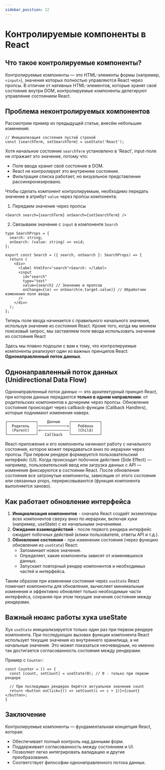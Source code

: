 ```yaml
---
sidebar_position: 12
---
```


# Контролируемые компоненты в React

## Что такое контролируемые компоненты?

Контролируемые компоненты — это HTML-элементы формы (например, `<input>`), значения которых полностью управляются React через пропсы.
В отличие от нативных HTML-элементов, которые хранят своё состояние внутри DOM, контролируемые компоненты делегируют управление состоянием React.

## Проблема неконтролируемых компонентов

Рассмотрим пример из предыдущей статьи, внесём небольшие изменения:

```tsx
// Инициализация состояния пустой строкой
const [searchTerm, setSearchTerm] = useState('React');
```
Хотя начальное состояние `searchTerm` установлено в 'React', input-поле не отражает это значение, потому что:

- Поле ввода хранит своё состояние в DOM.
- React не контролирует это внутреннее состояние.
- Фильтрация списка работает, но визуальное представление рассинхронизировано.

Чтобы сделать компонент контролируемым, необходимо передать значение в атрибут `value` через пропсы компонента: 

1. Передаем значение через пропсы

```tsx
<Search search={searchTerm} onSearch={setSearchTerm} />
```

2. Связываем значение с `input` в компоненте `Search`

```tsx
type SearchProps = { 
  search: string;
  onSearch: (value: string) => void;
};

export const Search = ({ search, onSearch }: SearchProps) => {
  return (
    <div>
      <label htmlFor="search">Search: </label>
      <input
        id="search"
        type="text"
        value={search} // Значение и пропсов
        onChange={(e) => onSearch(e.target.value)} // Обработчик изменения поля ввода
      />
    </div>
  );
};
```

Теперь поле ввода начинается с правильного начального значения, используя значение из состояния React.
Кроме того, когда мы меняем поисковый запрос, мы заставляем поле ввода использовать значение из состояния React

Здесь мы плавно подошли с вам к тому, что контролируемые компоненты реализуют один из важных принципов React: **Однонаправленный поток данных**.

## Однонаправленный поток данных (Unidirectional Data Flow)

Однонаправленный поток данных — это архитектурный принцип React, при котором данные передаются **только в одном направлении**: от родительских компонентов к дочерним через пропсы.
Обновление состояния происходит через callback-функции (Callback Handlers), которые поднимают изменения наверх.


```text
┌─────────────┐    Данные    ┌─────────────┐
│  Родитель   │─────────────>│   Ребёнок   │
│  (Parent)   │<─────────────│   (Child)   │
└─────────────┘   Callback   └─────────────┘
```

React-приложение и его компоненты начинают работу с начального состояния, которое может передаваться вниз по иерархии через пропсы. 
При первом рендере формируется пользовательский интерфейс (UI). Когда происходит побочное действие (Side Effect) — например, пользовательский ввод или загрузка данных с API — изменения фиксируются в состоянии React. 
После обновления состояния все затронутые компоненты, зависящие от этого состояния или связанных props, перерисовываются (функция компонента выполняется заново).

## Как работает обновление интерфейса

1. **Инициализация компонентов** - сначала React создаёт экземпляры всех компонентов сверху вниз по иерархии, включая хуки (например, useState) с их начальными значениями.
2. **Ожидание взаимодействий** - после первого рендера интерфейс ожидает побочных действий (клики пользователя, ответы API и т.д.).
3. **Обновление состояния** - при изменении состояния (через функцию обновления из `useState`) React:
    - Запоминает новое значение.
    - Определяет, какие компоненты зависят от изменившихся данных. 
    - Запускает повторный рендер компонентов и необходимых частей и интерфейса.

Таким образом при изменении состояния через `useState` React помечает компоненты для обновления, 
вычисляет минимальные изменения и эффективно обновляет только необходимые части интерфейса, сохраняя при этом текущие значения состояния между рендерами.

## Важный нюанс работы хука useState

Хук `useState` инициализируется только один раз при первом рендере компонента.
При последующих вызовах функции компонента React использует текущие значения из внутреннего хранилища, а не начальные значения.
Это может показаться неочевидным, но именно так достигается согласованность состояния между рендерами.

Пример с `Counter`:

```tsx
const Counter = () => {
  const [count, setCount] = useState(0); // 0 - только при первом рендере

  // При последующих рендерах берётся актуальное значение count
  return <button onClick={() => setCount(c => c + 1)}>{count}</button>;
}
```

## Заключение

Контролируемые компоненты — фундаментальная концепция React, которая:

- Обеспечивает полный контроль над данными форм.
- Поддерживает согласованность между состоянием и UI.
- Позволяет легко интегрировать валидацию и другие преобразования.
- Соответствует философии однонаправленного потока данных.

